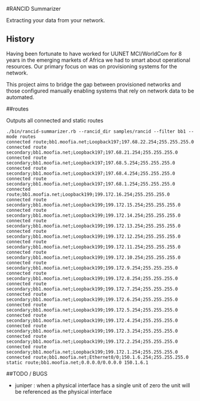 #RANCID Summarizer

Extracting your data from your network.

## History

Having been fortunate to have worked for UUNET MCI/WorldCom for 8 years in the emerging markets of Africa we had to smart about operational resources. 
Our primary focus on was on provisioning systems for the network. 

This project aims to bridge the gap between provisioned networks and those configured manually enabling systems that rely on network data to be automated.

##routes

Outputs all connected and static routes

```
./bin/rancid-summarizer.rb --rancid_dir samples/rancid --filter bb1 --mode routes
connected route;bb1.moofia.net;Loopback197;197.68.22.254;255.255.255.0
connected route secondary;bb1.moofia.net;Loopback197;197.68.21.254;255.255.255.0
connected route secondary;bb1.moofia.net;Loopback197;197.68.5.254;255.255.255.0
connected route secondary;bb1.moofia.net;Loopback197;197.68.4.254;255.255.255.0
connected route secondary;bb1.moofia.net;Loopback197;197.68.1.254;255.255.255.0
connected route;bb1.moofia.net;Loopback199;199.172.16.254;255.255.255.0
connected route secondary;bb1.moofia.net;Loopback199;199.172.15.254;255.255.255.0
connected route secondary;bb1.moofia.net;Loopback199;199.172.14.254;255.255.255.0
connected route secondary;bb1.moofia.net;Loopback199;199.172.13.254;255.255.255.0
connected route secondary;bb1.moofia.net;Loopback199;199.172.12.254;255.255.255.0
connected route secondary;bb1.moofia.net;Loopback199;199.172.11.254;255.255.255.0
connected route secondary;bb1.moofia.net;Loopback199;199.172.10.254;255.255.255.0
connected route secondary;bb1.moofia.net;Loopback199;199.172.9.254;255.255.255.0
connected route secondary;bb1.moofia.net;Loopback199;199.172.8.254;255.255.255.0
connected route secondary;bb1.moofia.net;Loopback199;199.172.7.254;255.255.255.0
connected route secondary;bb1.moofia.net;Loopback199;199.172.6.254;255.255.255.0
connected route secondary;bb1.moofia.net;Loopback199;199.172.5.254;255.255.255.0
connected route secondary;bb1.moofia.net;Loopback199;199.172.4.254;255.255.255.0
connected route secondary;bb1.moofia.net;Loopback199;199.172.3.254;255.255.255.0
connected route secondary;bb1.moofia.net;Loopback199;199.172.2.254;255.255.255.0
connected route secondary;bb1.moofia.net;Loopback199;199.172.1.254;255.255.255.0
connected route;bb1.moofia.net;Ethernet0/0;150.1.6.254;255.255.255.0
static route;bb1.moofia.net;0.0.0.0/0.0.0.0 150.1.6.1
```

##TODO / BUGS

* juniper : when a physical interface has a single unit of zero the unit will be referenced as the physical interface

